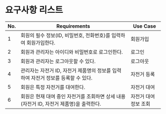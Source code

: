 # 요구사항 리스트

| No. | Requirements| Use Case |
| --- | ------------ | ------- |
| 1   | 회원의 필수 정보(ID, 비밀번호, 전화번호)를 입력하여 회원가입한다. | 회원가입 |
| 2   | 회원과 관리자는 아이디와 비밀번호로 로그인한다. | 로그인 |
| 3   | 회원과 관리자는 로그아웃할 수 있다. | 로그아웃 |
| 4   | 관리자는 자전거 ID, 자전거 제품명의 정보를 입력하여 자전거 정보를 등록할 수 있다. | 자전거 등록 |
| 5   | 회원은 특정 자전거를 대여한다. | 자전거 대여 |
| 6   | 회원은 현재 대여 중인 자전거를 조회하면 상세 내용(자전거 ID, 자전거 제품명)을 출력한다. | 자전거 대여 정보 조회 | 